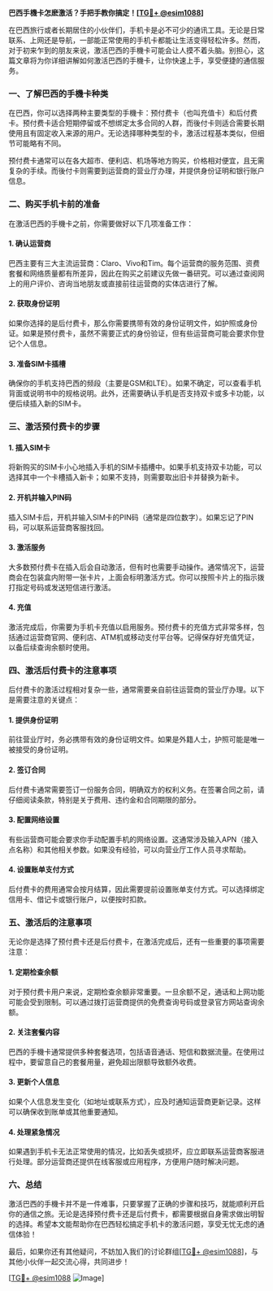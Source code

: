 **巴西手機卡怎麽激活？手把手教你搞定！[[TG💪+ @esim1088](https://t.me/s/esim1088)]**

在巴西旅行或者长期居住的小伙伴们，手机卡是必不可少的通讯工具。无论是日常联系、上网还是导航，一部能正常使用的手机卡都能让生活变得轻松许多。然而，对于初来乍到的朋友来说，激活巴西的手機卡可能会让人摸不着头脑。别担心，这篇文章将为你详细讲解如何激活巴西的手機卡，让你快速上手，享受便捷的通信服务。

### 一、了解巴西的手機卡种类

在巴西，你可以选择两种主要类型的手機卡：预付费卡（也叫充值卡）和后付费卡。预付费卡适合短期停留或不想绑定太多合同的人群，而後付卡则适合需要长期使用且有固定收入来源的用户。无论选择哪种类型的卡，激活过程基本类似，但细节可能略有不同。

预付费卡通常可以在各大超市、便利店、机场等地方购买，价格相对便宜，且无需复杂的手续。而後付卡则需要到运营商的营业厅办理，并提供身份证明和银行账户信息。

### 二、购买手机卡前的准备

在激活巴西的手機卡之前，你需要做好以下几项准备工作：

#### 1. 确认运营商
巴西主要有三大主流运营商：Claro、Vivo和Tim。每个运营商的服务范围、资费套餐和网络质量都有所差异，因此在购买之前建议先做一番研究。可以通过查阅网上的用户评价、咨询当地朋友或直接前往运营商的实体店进行了解。

#### 2. 获取身份证明
如果你选择的是后付费卡，那么你需要携带有效的身份证明文件，如护照或身份证。如果是预付费卡，虽然不需要正式的身份验证，但有些运营商可能会要求你登记个人信息。

#### 3. 准备SIM卡插槽
确保你的手机支持巴西的频段（主要是GSM和LTE）。如果不确定，可以查看手机背面或说明书中的规格说明。此外，还需要确认手机是否支持双卡或多卡功能，以便后续插入新的SIM卡。

### 三、激活预付费卡的步骤

#### 1. 插入SIM卡
将新购买的SIM卡小心地插入手机的SIM卡插槽中。如果手机支持双卡功能，可以选择其中一个卡槽插入新卡；如果不支持，则需要取出旧卡并替换为新卡。

#### 2. 开机并输入PIN码
插入SIM卡后，开机并输入SIM卡的PIN码（通常是四位数字）。如果忘记了PIN码，可以联系运营商客服找回。

#### 3. 激活服务
大多数预付费卡在插入后会自动激活，但有时也需要手动操作。通常情况下，运营商会在包装盒内附带一张卡片，上面会标明激活方式。你可以按照卡片上的指示拨打指定号码或发送短信进行激活。

#### 4. 充值
激活完成后，你需要为手机卡充值以启用服务。预付费卡的充值方式非常多样，包括通过运营商官网、便利店、ATM机或移动支付平台等。记得保存好充值凭证，以备后续查询余额时使用。

### 四、激活后付费卡的注意事项

后付费卡的激活过程相对复杂一些，通常需要亲自前往运营商的营业厅办理。以下是需要注意的关键点：

#### 1. 提供身份证明
前往营业厅时，务必携带有效的身份证明文件。如果是外籍人士，护照可能是唯一被接受的身份证明。

#### 2. 签订合同
后付费卡通常需要签订一份服务合同，明确双方的权利义务。在签署合同之前，请仔细阅读条款，特别是关于费用、违约金和合同期限的部分。

#### 3. 配置网络设置
有些运营商可能会要求你手动配置手机的网络设置。这通常涉及输入APN（接入点名称）和其他相关参数。如果没有经验，可以向营业厅工作人员寻求帮助。

#### 4. 设置账单支付方式
后付费卡的费用通常会按月结算，因此需要提前设置账单支付方式。可以选择绑定信用卡、借记卡或银行账户，以便按时扣款。

### 五、激活后的注意事项

无论你是选择了预付费卡还是后付费卡，在激活完成后，还有一些重要的事项需要注意：

#### 1. 定期检查余额
对于预付费卡用户来说，定期检查余额非常重要。一旦余额不足，通话和上网功能可能会受到限制。可以通过拨打运营商提供的免费查询号码或登录官方网站查询余额。

#### 2. 关注套餐内容
巴西的手機卡通常提供多种套餐选项，包括语音通话、短信和数据流量。在使用过程中，要留意自己的套餐用量，避免超出限额导致额外收费。

#### 3. 更新个人信息
如果个人信息发生变化（如地址或联系方式），应及时通知运营商更新记录。这样可以确保收到账单或其他重要通知。

#### 4. 处理紧急情况
如果遇到手机卡无法正常使用的情况，比如丢失或损坏，应立即联系运营商客服进行处理。部分运营商还提供在线客服或应用程序，方便用户随时解决问题。

### 六、总结

激活巴西的手機卡并不是一件难事，只要掌握了正确的步骤和技巧，就能顺利开启你的通信之旅。无论是选择预付费卡还是后付费卡，都需要根据自身需求做出明智的选择。希望本文能帮助你在巴西轻松搞定手机卡的激活问题，享受无忧无虑的通信体验！

最后，如果你还有其他疑问，不妨加入我们的讨论群组[[TG💪+ @esim1088](https://t.me/s/esim1088)]，与其他小伙伴一起交流心得，共同进步！

[[TG💪+ @esim1088](https://t.me/s/esim1088) ![Image](https://i.postimg.cc/4NQfJmqS/Snipaste-2025-05-13-00-14-12.png)]